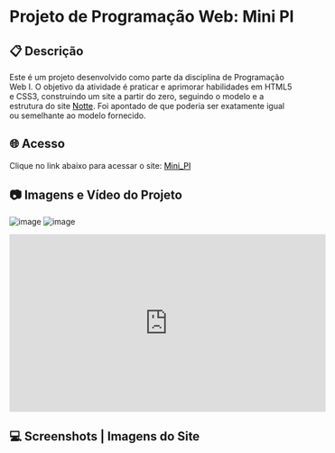 # Projeto de Programação Web: Mini PI

## 📋 Descrição
Este é um projeto desenvolvido como parte da disciplina de Programação Web I. O objetivo da atividade é praticar e aprimorar habilidades em HTML5 e CSS3, construindo um site a partir do zero, seguindo o modelo e a estrutura do site <a href="http://www.notte.com.br/" style="color: black;">Notte</a>. Foi apontado de que poderia ser exatamente igual ou semelhante ao modelo fornecido.

## 🌐 Acesso 
Clique no link abaixo para acessar o site: 
<a href="https://anamota13.github.io/Projeto_Mini_PI/" style="color: black;">Mini_PI</a>

## 📷 Imagens e Vídeo do Projeto
![image](https://github.com/anamota13/Projeto_Mini_PI/assets/110187484/2559fa72-7b26-4b39-99d0-ae0f1f917b6b)
![image](https://github.com/anamota13/Projeto_Mini_PI/assets/110187484/b0c732c0-09f5-4941-bf45-d5667f9faa14)
<iframe width="560" height="315" src="http://127.0.0.1:5500/Projeto_Mini_PI/video.mp4" frameborder="0" allowfullscreen></iframe>



## 💻 Screenshots | Imagens do Site


